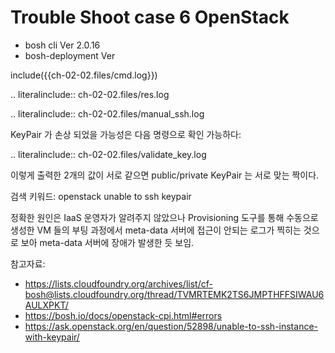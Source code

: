 # Trouble Shoot case 6 OpenStack

- bosh cli Ver 2.0.16
- bosh-deployment Ver 

include({{ch-02-02.files/cmd.log}})

.. literalinclude:: ch-02-02.files/res.log

.. literalinclude:: ch-02-02.files/manual_ssh.log

KeyPair 가 손상 되었을 가능성은 다음 명령으로 확인 가능하다:

.. literalinclude:: ch-02-02.files/validate_key.log

이렇게 출력한 2개의 값이 서로 같으면 public/private KeyPair 는 서로 맞는 짝이다.

검색 키워드: openstack unable to ssh keypair

정확한 원인은 IaaS 운영자가 알려주지 않았으나 Provisioning 도구를 통해 수동으로 생성한 VM 들의 부팅 과정에서
meta-data 서버에 접근이 안되는 로그가 찍히는 것으로 보아 meta-data 서버에 장애가 발생한 듯 보임.

참고자료:

- https://lists.cloudfoundry.org/archives/list/cf-bosh@lists.cloudfoundry.org/thread/TVMRTEMK2TS6JMPTHFFSIWAU6AULXPKT/
- https://bosh.io/docs/openstack-cpi.html#errors
- https://ask.openstack.org/en/question/52898/unable-to-ssh-instance-with-keypair/
